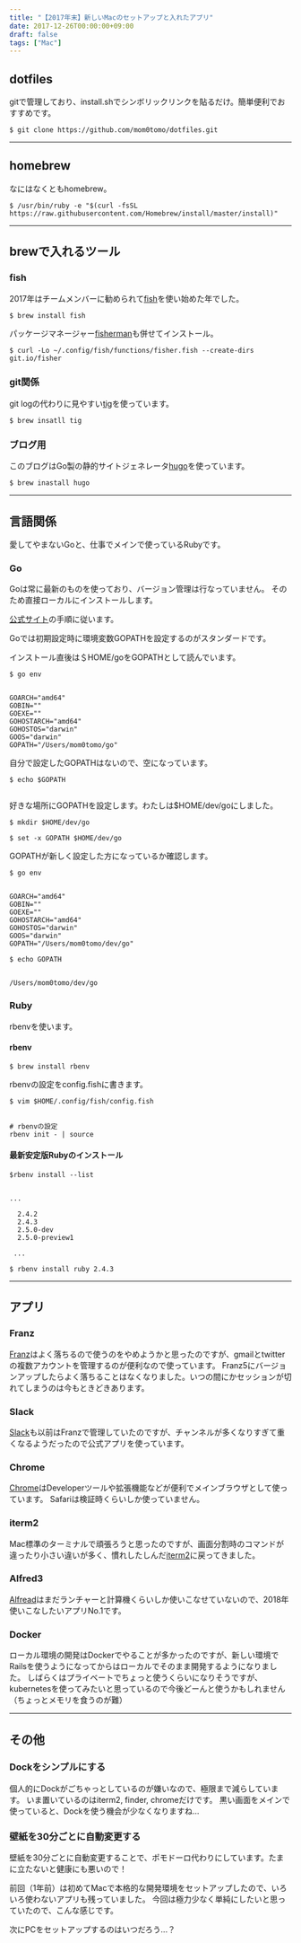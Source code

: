 ```yaml
---
title: "【2017年末】新しいMacのセットアップと入れたアプリ"
date: 2017-12-26T00:00:00+09:00
draft: false
tags: ["Mac"]
---
```

## dotfiles
gitで管理しており、install.shでシンボリックリンクを貼るだけ。簡単便利でおすすめです。
```
$ git clone https://github.com/mom0tomo/dotfiles.git
```

***

## homebrew
なにはなくともhomebrew。
```
$ /usr/bin/ruby -e "$(curl -fsSL https://raw.githubusercontent.com/Homebrew/install/master/install)"
```

***

## brewで入れるツール

### fish
2017年はチームメンバーに勧められて[fish](https://fishshell.com/)を使い始めた年でした。
```
$ brew install fish
```

パッケージマネージャー[fisherman](https://github.com/fisherman/fisherman/wiki/%E6%97%A5%E6%9C%AC%E8%AA%9E)も併せてインストール。
```
$ curl -Lo ~/.config/fish/functions/fisher.fish --create-dirs git.io/fisher
```

### git関係
git logの代わりに見やすい[tig](https://jonas.github.io/tig/)を使っています。
```
$ brew insatll tig
```

### ブログ用
このブログはGo製の静的サイトジェネレータ[hugo](https://gohugo.io/)を使っています。
```
$ brew inastall hugo
```

***

## 言語関係
愛してやまないGoと、仕事でメインで使っているRubyです。

### Go
Goは常に最新のものを使っており、バージョン管理は行なっていません。
そのため直接ローカルにインストールします。

[公式サイト](https://golang.org/doc/install?download=go1.9.2.darwin-amd64.pkg)の手順に従います。


Goでは初期設定時に環境変数GOPATHを設定するのがスタンダードです。

インストール直後は＄HOME/goをGOPATHとして読んでいます。
```
$ go env


GOARCH="amd64"
GOBIN=""
GOEXE=""
GOHOSTARCH="amd64"
GOHOSTOS="darwin"
GOOS="darwin"
GOPATH="/Users/mom0tomo/go"
```

自分で設定したGOPATHはないので、空になっています。

```
$ echo $GOPATH


```

好きな場所にGOPATHを設定します。わたしは$HOME/dev/goにしました。
```
$ mkdir $HOME/dev/go

$ set -x GOPATH $HOME/dev/go
```

GOPATHが新しく設定した方になっているか確認します。
```
$ go env


GOARCH="amd64"
GOBIN=""
GOEXE=""
GOHOSTARCH="amd64"
GOHOSTOS="darwin"
GOOS="darwin"
GOPATH="/Users/mom0tomo/dev/go"
```

```
$ echo GOPATH


/Users/mom0tomo/dev/go
```

### Ruby
rbenvを使います。

#### rbenv

```
$ brew install rbenv
```

rbenvの設定をconfig.fishに書きます。
```
$ vim $HOME/.config/fish/config.fish


# rbenvの設定
rbenv init - | source
```

#### 最新安定版Rubyのインストール
```
$rbenv install --list


...

  2.4.2
  2.4.3
  2.5.0-dev
  2.5.0-preview1

 ...

```

```
$ rbenv install ruby 2.4.3
```

***

## アプリ
### Franz
[Franz](https://meetfranz.com/)はよく落ちるので使うのをやめようかと思ったのですが、gmailとtwitterの複数アカウントを管理するのが便利なので使っています。
Franz5にバージョンアップしたらよく落ちることはなくなりました。いつの間にかセッションが切れてしまうのは今もときどきあります。

### Slack
[Slack](https://slack.com/intl/ja-jp/downloads/osx)も以前はFranzで管理していたのですが、チャンネルが多くなりすぎて重くなるようだったので公式アプリを使っています。

### Chrome
[Chrome](https://www.google.co.jp/chrome/browser/desktop/index.html?brand=CHBD&gclid=EAIaIQobChMI45X78s-m2AIVVR0rCh33TgUeEAAYASAAEgKUBfD_BwE)はDeveloperツールや拡張機能などが便利でメインブラウザとして使っています。
Safariは検証時くらいしか使っていません。

### iterm2
Mac標準のターミナルで頑張ろうと思ったのですが、画面分割時のコマンドが違ったり小さい違いが多く、慣れしたしんだ[iterm2](https://www.iterm2.com/)に戻ってきました。


### Alfred3
[Alfread](https://www.alfredapp.com/)はまだランチャーと計算機くらいしか使いこなせていないので、2018年使いこなしたいアプリNo.1です。

### Docker
ローカル環境の開発はDockerでやることが多かったのですが、新しい環境でRailsを使うようになってからはローカルでそのまま開発するようになりました。
しばらくはプライベートでちょっと使うくらいになりそうですが、kubernetesを使ってみたいと思っているので今後どーんと使うかもしれません（ちょっとメモリを食うのが難）
***
## その他
### Dockをシンプルにする
個人的にDockがごちゃっとしているのが嫌いなので、極限まで減らしています。
いま置いているのはiterm2, finder, chromeだけです。
黒い画面をメインで使っていると、Dockを使う機会が少なくなりますね...

### 壁紙を30分ごとに自動変更する
壁紙を30分ごとに自動変更することで、ポモドーロ代わりにしています。たまに立たないと健康にも悪いので！

前回（1年前）は初めてMacで本格的な開発環境をセットアップしたので、いろいろ使わないアプリも残っていました。
今回は極力少なく単純にしたいと思っていたので、こんな感じです。

次にPCをセットアップするのはいつだろう...？

